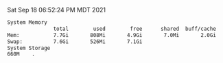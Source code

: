Sat Sep 18 06:52:24 PM MDT 2021
```bash
System Memory
               total        used        free      shared  buff/cache   available
Mem:           7.7Gi       808Mi       4.9Gi       7.0Mi       2.0Gi       6.6Gi
Swap:          7.6Gi       526Mi       7.1Gi
System Storage
660M	.
```

